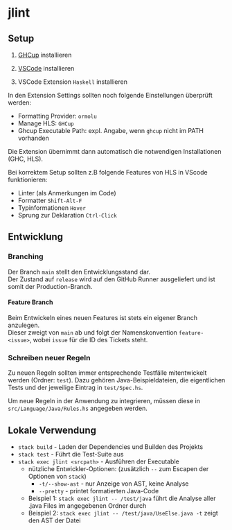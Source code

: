 # jlint

## Setup

1. [GHCup](https://www.haskell.org/ghcup/) installieren

2. [VSCode](https://code.visualstudio.com) installieren

3. VSCode Extension `Haskell` installieren

In den Extension Settings sollten noch folgende Einstellungen überprüft werden:
- Formatting Provider: `ormolu`
- Manage HLS: `GHCup`
- Ghcup Executable Path: expl. Angabe, wenn `ghcup` nicht im PATH vorhanden

Die Extension übernimmt dann automatisch die notwendigen Installationen (GHC, HLS).

Bei korrektem Setup sollten z.B folgende Features von HLS in VScode funktionieren:
- Linter (als Anmerkungen im Code)
- Formatter `Shift-Alt-F`
- Typinformationen `Hover`
- Sprung zur Deklaration `Ctrl-Click`

## Entwicklung

### Branching

Der Branch `main` stellt den Entwicklungsstand dar.  
Der Zustand auf `release` wird auf den GitHub Runner ausgeliefert und ist somit der Production-Branch.  

#### Feature Branch

Beim Entwickeln eines neuen Features ist stets ein eigener Branch anzulegen.  
Dieser zweigt von `main` ab und folgt der Namenskonvention `feature-<issue>`, wobei `issue` für die ID des Tickets steht.

### Schreiben neuer Regeln

Zu neuen Regeln sollten immer entsprechende Testfälle mitentwickelt werden (Ordner: `test`). Dazu gehören Java-Beispieldateien, die eigentlichen Tests und der jeweilige Eintrag in `test/Spec.hs`.

Um neue Regeln in der Anwendung zu integrieren, müssen diese in `src/Language/Java/Rules.hs` angegeben werden.

## Lokale Verwendung

- `stack build` - Laden der Dependencies und Builden des Projekts
- `stack test` - Führt die Test-Suite aus
- `stack exec jlint <srcpath>` - Ausführen der Executable
  - nützliche Entwickler-Optionen: (zusätzlich `--` zum Escapen der Optionen von `stack`)
    - `-t/--show-ast` - nur Anzeige von AST, keine Analyse
    - `--pretty` - printet formatierten Java-Code
  - Beispiel 1: `stack exec jlint -- /test/java` führt die Analyse aller .java Files im angegebenen Ordner durch
  - Beispiel 2: `stack exec jlint -- /test/java/UseElse.java -t` zeigt den AST der Datei